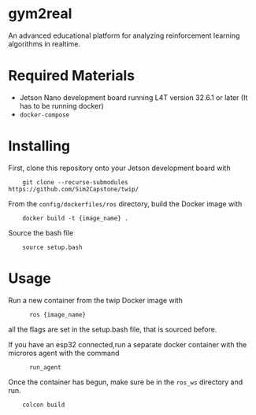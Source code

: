 # gym2real
An advanced educational platform for analyzing reinforcement learning algorithms in realtime.

# Required Materials
- Jetson Nano development board running L4T version 32.6.1 or later (It has to be running docker)
- `docker-compose`

# Installing
First, clone this repository onto your Jetson development board with 

        git clone --recurse-submodules https://github.com/Sim2Capstone/twip/

From the `config/dockerfiles/ros`  directory, build the Docker image with

        docker build -t {image_name} .

Source the bash file 

        source setup.bash
# Usage
Run a new container from the twip Docker image with

          ros {image_name}
all the flags are set in the setup.bash file, that is sourced before. 

If you have an esp32 connected,run a separate docker container with the microros agent with the command

          run_agent 

Once the container has begun, make sure be in the `ros_ws` directory and run.

        colcon build
        
